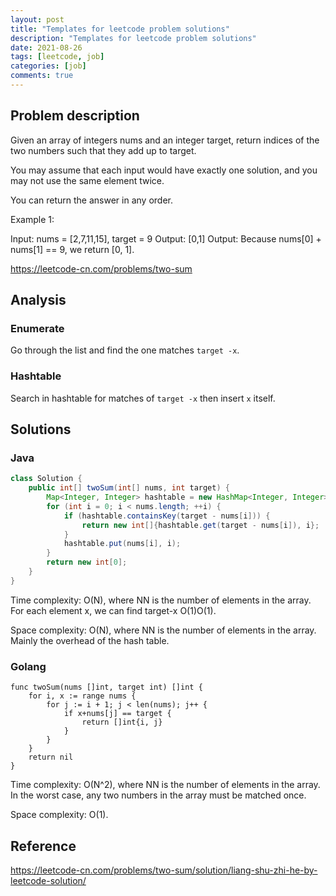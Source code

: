 ```yaml
---
layout: post
title: "Templates for leetcode problem solutions"
description: "Templates for leetcode problem solutions"
date: 2021-08-26
tags: [leetcode, job]
categories: [job]
comments: true
---
```


## Problem description

Given an array of integers nums and an integer target, return indices of the two numbers such that they add up to target.

You may assume that each input would have exactly one solution, and you may not use the same element twice.

You can return the answer in any order.

Example 1:

Input: nums = [2,7,11,15], target = 9
Output: [0,1]
Output: Because nums[0] + nums[1] == 9, we return [0, 1].

<https://leetcode-cn.com/problems/two-sum>

## Analysis

### Enumerate

Go through the list and find the one matches `target -x`.

### Hashtable

Search in hashtable for matches of `target -x` then insert `x` itself.

## Solutions

### Java

```java
class Solution {
    public int[] twoSum(int[] nums, int target) {
        Map<Integer, Integer> hashtable = new HashMap<Integer, Integer>();
        for (int i = 0; i < nums.length; ++i) {
            if (hashtable.containsKey(target - nums[i])) {
                return new int[]{hashtable.get(target - nums[i]), i};
            }
            hashtable.put(nums[i], i);
        }
        return new int[0];
    }
}
```

Time complexity: O(N), where NN is the number of elements in the array. For each element x, we can find target-x O(1)O(1).

Space complexity: O(N), where NN is the number of elements in the array. Mainly the overhead of the hash table.

### Golang

```golang
func twoSum(nums []int, target int) []int {
    for i, x := range nums {
        for j := i + 1; j < len(nums); j++ {
            if x+nums[j] == target {
                return []int{i, j}
            }
        }
    }
    return nil
}
```

Time complexity: O(N^2), where NN is the number of elements in the array. In the worst case, any two numbers in the array must be matched once.

Space complexity: O(1).

## Reference

<https://leetcode-cn.com/problems/two-sum/solution/liang-shu-zhi-he-by-leetcode-solution/>
